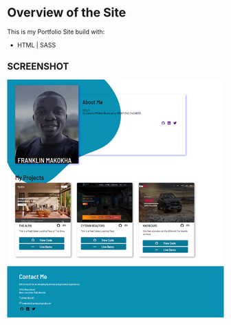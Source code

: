 # Overview of the Site
This is my Portfolio Site build with:
- HTML | SASS

## SCREENSHOT

![Alt text](images/portfoli-full-pic.jpg)

